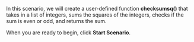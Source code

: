 In this scenario, we will create a user-defined function **checksumsq()** that takes in a list of integers, sums the squares of the integers, checks if the sum is even or odd, and returns the sum.

When you are ready to begin, click **Start Scenario**.
